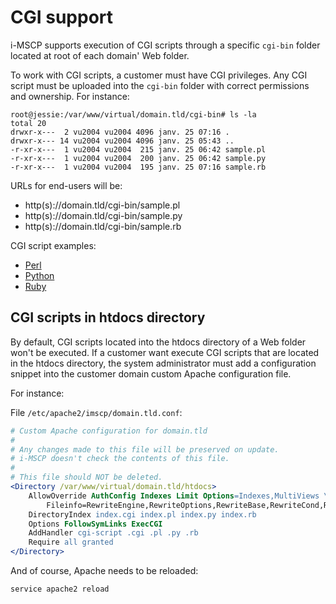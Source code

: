 # CGI support

i-MSCP supports execution of CGI scripts through a specific `cgi-bin` folder
located at root of each domain' Web folder.

To work with CGI scripts, a customer must have CGI privileges. Any CGI script
must be uploaded into the `cgi-bin` folder with correct permissions and
ownership. For instance:

```
root@jessie:/var/www/virtual/domain.tld/cgi-bin# ls -la
total 20
drwxr-x---  2 vu2004 vu2004 4096 janv. 25 07:16 .
drwxr-x--- 14 vu2004 vu2004 4096 janv. 25 05:43 ..
-r-xr-x---  1 vu2004 vu2004  215 janv. 25 06:42 sample.pl
-r-xr-x---  1 vu2004 vu2004  200 janv. 25 06:42 sample.py
-r-xr-x---  1 vu2004 vu2004  195 janv. 25 07:16 sample.rb
```

URLs for end-users will be:

- http(s)://domain.tld/cgi-bin/sample.pl
- http(s)://domain.tld/cgi-bin/sample.py
- http(s)://domain.tld/cgi-bin/sample.rb

CGI script examples: 

- [Perl](sample.pl)
- [Python](sample.py)
- [Ruby](sample.rb)

## CGI scripts in htdocs directory

By default, CGI scripts located into the htdocs directory of a Web folder won't
be executed. If a customer want execute CGI scripts that are located in the
htdocs directory, the system administrator must add a configuration snippet
into the customer domain custom Apache configuration file.

For instance:

File `/etc/apache2/imscp/domain.tld.conf`:

```apache
# Custom Apache configuration for domain.tld
#
# Any changes made to this file will be preserved on update.
# i-MSCP doesn't check the contents of this file.
#
# This file should NOT be deleted.
<Directory /var/www/virtual/domain.tld/htdocs>
    AllowOverride AuthConfig Indexes Limit Options=Indexes,MultiViews \
        Fileinfo=RewriteEngine,RewriteOptions,RewriteBase,RewriteCond,RewriteRule Nonfatal=Override
    DirectoryIndex index.cgi index.pl index.py index.rb
    Options FollowSymLinks ExecCGI
    AddHandler cgi-script .cgi .pl .py .rb
    Require all granted
</Directory>
```

And of course, Apache needs to be reloaded:

```
service apache2 reload
```
